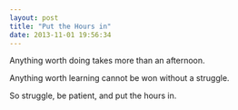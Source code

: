 ```yaml
---
layout: post
title: "Put the Hours in"
date: 2013-11-01 19:56:34
---
```


<p class="p1">
  Anything worth doing takes more than an afternoon.
</p>

<p class="p1">
  Anything worth learning cannot be won without a struggle.
</p>

<p class="p1">
  So struggle, be patient, and put the hours in.
</p>
